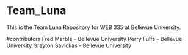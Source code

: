 # Team_Luna
This is the Team Luna Repository for WEB 335 at Bellevue University.

#contributors Fred Marble - Bellevue University Perry Fulfs - Bellevue University Grayton Savickas - Bellevue University
